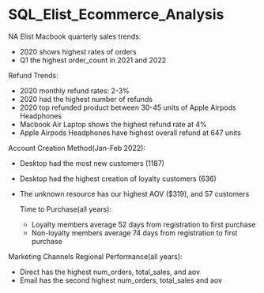 # SQL_Elist_Ecommerce_Analysis

NA Elist Macbook quarterly sales trends:
- 2020 shows highest rates of orders
- Q1 the highest order_count in 2021 and 2022

Refund Trends:
- 2020 monthly refund rates: 2-3%
- 2020 had the highest number of refunds
- 2020 top refunded product between 30-45 units of Apple Airpods Headphones
- Macbook Air Laptop shows the highest refund rate at 4%
- Apple Airpods Headphones have highest overall refund at 647 units

Account Creation Method(Jan-Feb 2022):
- Desktop had the most new customers (1187)
- Desktop had the highest creation of loyalty customers (636)
- The unknown resource has our highest AOV ($319), and 57 customers

  Time to Purchase(all years):
  - Loyalty members average 52 days from registration to first purchase
  - Non-loyalty members average 74 days from registration to first purchase
 
 Marketing Channels Regional Performance(all years):
 - Direct has the highest num_orders, total_sales, and aov
 - Email has the second highest num_orders, total_sales and aov
